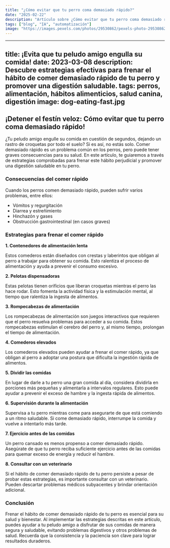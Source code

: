 ```yaml
---
title: "¿Cómo evitar que tu perro coma demasiado rápido?"
date: "2025-02-22"
description: "Artículo sobre ¿Cómo evitar que tu perro coma demasiado rápido?"
tags: ["blog", "IA", "automatización"]
image: "https://images.pexels.com/photos/29530862/pexels-photo-29530862.jpeg?auto=compress&cs=tinysrgb&h=350"
---
```


---
title: ¡Evita que tu peludo amigo engulla su comida!
date: 2023-03-08
description: Descubre estrategias efectivas para frenar el hábito de comer demasiado rápido de tu perro y promover una digestión saludable.
tags: perros, alimentación, hábitos alimenticios, salud canina, digestión
image: dog-eating-fast.jpg
---

## ¡Detener el festín veloz: Cómo evitar que tu perro coma demasiado rápido!

¿Tu peludo amigo engulle su comida en cuestión de segundos, dejando un rastro de croquetas por todo el suelo? Si es así, no estás solo. Comer demasiado rápido es un problema común en los perros, pero puede tener graves consecuencias para su salud. En este artículo, te guiaremos a través de estrategias comprobadas para frenar este hábito perjudicial y promover una digestión saludable en tu perro.

### Consecuencias del comer rápido

Cuando los perros comen demasiado rápido, pueden sufrir varios problemas, entre ellos:

- Vómitos y regurgitación
- Diarrea y estreñimiento
- Hinchazón y gases
- Obstrucción gastrointestinal (en casos graves)

### Estrategias para frenar el comer rápido

**1. Contenedores de alimentación lenta**

Estos comederos están diseñados con crestas y laberintos que obligan al perro a trabajar para obtener su comida. Esto ralentiza el proceso de alimentación y ayuda a prevenir el consumo excesivo.

**2. Pelotas dispensadoras**

Estas pelotas tienen orificios que liberan croquetas mientras el perro las hace rodar. Esto fomenta la actividad física y la estimulación mental, al tiempo que ralentiza la ingesta de alimentos.

**3. Rompecabezas de alimentación**

Los rompecabezas de alimentación son juegos interactivos que requieren que el perro resuelva problemas para acceder a su comida. Estos rompecabezas estimulan el cerebro del perro y, al mismo tiempo, prolongan el tiempo de alimentación.

**4. Comederos elevados**

Los comederos elevados pueden ayudar a frenar el comer rápido, ya que obligan al perro a adoptar una postura que dificulta la ingestión rápida de alimentos.

**5. Dividir las comidas**

En lugar de darle a tu perro una gran comida al día, considera dividirla en porciones más pequeñas y alimentarla a intervalos regulares. Esto puede ayudar a prevenir el exceso de hambre y la ingesta rápida de alimentos.

**6. Supervisión durante la alimentación**

Supervisa a tu perro mientras come para asegurarte de que está comiendo a un ritmo saludable. Si come demasiado rápido, interrumpe la comida y vuelve a intentarlo más tarde.

**7. Ejercicio antes de las comidas**

Un perro cansado es menos propenso a comer demasiado rápido. Asegúrate de que tu perro reciba suficiente ejercicio antes de las comidas para quemar exceso de energía y reducir el hambre.

**8. Consultar con un veterinario**

Si el hábito de comer demasiado rápido de tu perro persiste a pesar de probar estas estrategias, es importante consultar con un veterinario. Pueden descartar problemas médicos subyacentes y brindar orientación adicional.

### Conclusión

Frenar el hábito de comer demasiado rápido de tu perro es esencial para su salud y bienestar. Al implementar las estrategias descritas en este artículo, puedes ayudar a tu peludo amigo a disfrutar de sus comidas de manera segura y saludable, evitando problemas digestivos y otros problemas de salud. Recuerda que la consistencia y la paciencia son clave para lograr resultados duraderos.